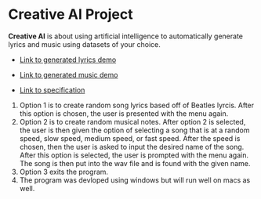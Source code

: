 # Creative AI Project

**Creative AI** is about using artificial intelligence to automatically generate lyrics and music using datasets of your choice.

- <a href="https://youtu.be/Z46LvHwgygs?list=PL2BYDiR6uDOJzYCJ7QuuQz-hWvQeYN5Nx" target="_blank">Link to generated lyrics demo</a>

- <a href="https://youtu.be/RrHrRqZ3pUM?list=PL2BYDiR6uDOJzYCJ7QuuQz-hWvQeYN5Nx" target="_blank">Link to generated music demo</a>

- <a href="https://github.com/eecs183/creative-ai/wiki" target="_blank">Link to specification</a>
1. Option 1 is to create random song lyrics based off of Beatles lyrcis. After this option is chosen, the user is presented with the menu again. 
2. Option 2 is to create random musical notes. After option 2 is selected, the user is then given the option of selecting a song that is at a random speed, slow speed, medium speed, or fast speed. After the speed is chosen, then the user is asked to input the desired name of the song. After this option is selected, the user is prompted with the menu again. The song is then put into the wav file and is found with the given name. 
3. Option 3 exits the program. 
4. The program was devloped using windows but will run well on macs as well. 